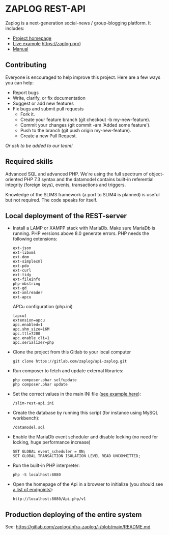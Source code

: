 # ZAPLOG REST-API

Zaplog is a next-generation social-news / group-blogging platform. It includes:

- [Project homepage](https://zaplog.gitlab.io/infra-zaplog)
- [Live example]() https://zaplog.pro)
- [Manual](https://gitlab.com/zaplog/api-zaplog/-/wikis/Zaplog-manual)

## Contributing

Everyone is encouraged to help improve this project. Here are a few ways you can help:

- Report bugs
- Write, clarify, or fix documentation
- Suggest or add new features
- Fix bugs and submit pull requests
  - Fork it.
  - Create your feature branch (git checkout -b my-new-feature).
  - Commit your changes (git commit -am 'Added some feature').
  - Push to the branch (git push origin my-new-feature).
  - Create a new Pull Request.

*Or ask to be added to our team!*

## Required skills

Advanced SQL and advanced PHP. We're using the full spectrum of object-oriented PHP 7.3 syntax and the datamodel
contains built-in referential integrity (foreign keys), events, transactions and triggers.

Knowledge of the SLIM3 framework (a port to SLIM4 is planned) is useful but not required. The code speaks for itself.

## Local deployment of the REST-server

- Install a LAMP or XAMPP stack with MariaDb. Make sure MariaDb is running. PHP versions above 8.0 generate errors. PHP needs the following extensions:

      ext-json
      ext-libxml
      ext-dom
      ext-simplexml
      ext-pdo
      ext-curl
      ext-tidy
      ext-fileinfo
      php-mbstring
      ext-gd
      ext-xmlreader
      ext-apcu

  APCu configuration (php.ini)

      [apcu]
      extension=apcu
      apc.enabled=1
      apc.shm_size=16M
      apc.ttl=7200
      apc.enable_cli=1
      apc.serializer=php
  
- Clone the project from this Gitlab to your local computer

      git clone https://gitlab.com/zaplog/api-zaplog.git

- Run composer to fetch and update external libraries:

      php composer.phar selfupdate  
      php composer.phar update

- Set the correct values in the main INI file ([see example here](https://gitlab.com/zaplog/api-zaplog/-/blob/master/slim-rest-api.ini.example)):

      /slim-rest-api.ini
 
- Create the database by running this script (for instance using MySQL workbench):

      /datamodel.sql

- Enable the MariaDb event scheduler and disable locking (no need for locking, huge performance increase)

      SET GLOBAL event_scheduler = ON;
      SET GLOBAL TRANSACTION ISOLATION LEVEL READ UNCOMMITTED; 

- Run the built-in PHP interpreter:

      php -S localhost:8080

- Open the homepage of the Api in a browser to initialize (you should see [a list of endpoints](https://api.zaplog.pro/v1)):

      http://localhost:8080/Api.php/v1

## Production deploying of the entire system

See: https://gitlab.com/zaplog/infra-zaplog/-/blob/main/README.md 

